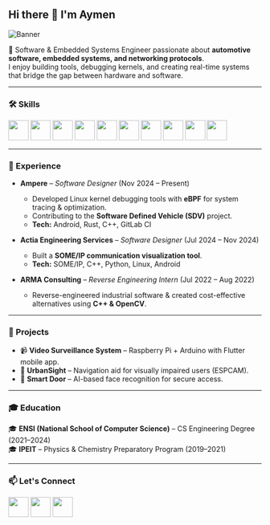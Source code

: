 ## Hi there 👋 I'm Aymen  

![Banner](https://via.placeholder.com/1000x200.png?text=Aymen+Merzagui+-+Software+Engineer)  

🚀 Software & Embedded Systems Engineer passionate about **automotive software, embedded systems, and networking protocols**.  
I enjoy building tools, debugging kernels, and creating real-time systems that bridge the gap between hardware and software.  

---

### 🛠️ Skills  
<p align="left">
  <img src="https://cdn.jsdelivr.net/gh/devicons/devicon/icons/c/c-original.svg" width="40"/> 
  <img src="https://cdn.jsdelivr.net/gh/devicons/devicon/icons/cplusplus/cplusplus-original.svg" width="40"/> 
  <img src="http://rustacean.net/assets/rustacean-flat-happy.png" width="40"/> 
  <img src="https://cdn.jsdelivr.net/gh/devicons/devicon/icons/python/python-original.svg" width="40"/> 
  <img src="https://cdn.jsdelivr.net/gh/devicons/devicon/icons/raspberrypi/raspberrypi-original.svg" width="40"/> 
  <img src="https://cdn.jsdelivr.net/gh/devicons/devicon/icons/arduino/arduino-original.svg" width="40"/> 
  <img src="https://cdn.jsdelivr.net/gh/devicons/devicon/icons/docker/docker-original.svg" width="40"/> 
  <img src="https://cdn.jsdelivr.net/gh/devicons/devicon/icons/linux/linux-original.svg" width="40"/> 
  <img src="https://cdn.jsdelivr.net/gh/devicons/devicon/icons/git/git-original.svg" width="40"/> 
  <img src="https://cdn.jsdelivr.net/gh/devicons/devicon/icons/github/github-original.svg" width="40"/> 
</p>

---

### 💼 Experience  
- **Ampere** – *Software Designer* (Nov 2024 – Present)  
  - Developed Linux kernel debugging tools with **eBPF** for system tracing & optimization.  
  - Contributing to the **Software Defined Vehicle (SDV)** project.  
  - **Tech:** Android, Rust, C++, GitLab CI  

- **Actia Engineering Services** – *Software Designer* (Jul 2024 – Nov 2024)  
  - Built a **SOME/IP communication visualization tool**.  
  - **Tech:** SOME/IP, C++, Python, Linux, Android  

- **ARMA Consulting** – *Reverse Engineering Intern* (Jul 2022 – Aug 2022)  
  - Reverse-engineered industrial software & created cost-effective alternatives using **C++ & OpenCV**.  

---

### 📂 Projects  
- 📹 **Video Surveillance System** – Raspberry Pi + Arduino with Flutter mobile app.  
- 🦾 **UrbanSight** – Navigation aid for visually impaired users (ESPCAM).  
- 🚪 **Smart Door** – AI-based face recognition for secure access.  

---

### 🎓 Education  
🎓 **ENSI (National School of Computer Science)** – CS Engineering Degree (2021–2024)  
🎓 **IPEIT** – Physics & Chemistry Preparatory Program (2019–2021)  

---

### 📫 Let's Connect  
<p align="left">
  <a href="https://www.linkedin.com/in/aymen-merzagui/" target="_blank"><img src="https://cdn.jsdelivr.net/gh/devicons/devicon/icons/linkedin/linkedin-original.svg" width="40"/></a>
  <a href="mailto:aymen.merzagui.100@gmail.com"><img src="https://img.icons8.com/color/48/000000/gmail-new.png" width="40"/></a>
  <a href="https://github.com/aymenmerzagui"><img src="https://cdn.jsdelivr.net/gh/devicons/devicon/icons/github/github-original.svg" width="40"/></a>
</p>
